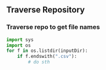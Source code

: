 ## Traverse Repository


### Traverse repo to get file names
```python
import sys
import os
for f in os.listdir(inputDir):
	if f.endswith(".csv"):
		# do sth
```
